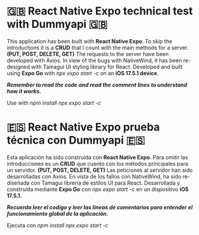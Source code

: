 # 🇬🇧 React Native Expo technical test with Dummyapi 🇬🇧

This application has been built with **React Native Expo**.
To skip the introductions it is a **CRUD** that I count with the main methods for a server.
**(PUT, POST, DELETE, GET)**
The requests to the server have been developed with Axios.
In view of the bugs with NativeWind, it has been re-designed with Tamagui UI styling library for React.
Developed and built using **Expo Go** with _npx expo start -c_ on an **iOS 17.5.1 device**.

***Remember to read the code and read the comment lines to understand how it works.***

Use with
*npm install*
*npx expo start -c*

# 🇪🇸 React Native Expo prueba técnica con Dummyapi 🇪🇸

Esta aplicación ha sido construida con **React Native Expo**.
Para omitir las introducciones es un **CRUD** que cuento con los métodos principales para un servidor.
**(PUT, POST, DELETE, GET)**
Las peticiones al servidor han sido desarrolladas con Axios.
En vista de los fallos con NativeWind, ha sido re-diseñada con Tamagui librería de estilos UI para React.
Desarrollada y construida mediante **Expo Go** con _npx expo start -c_ en un dispositivo **iOS 17.5.1.**

***Recuerda leer el codigo y leer las lineas de comentarios para entender el funcionamiento global de la aplicación.***

Ejecuta con
*npm install*
*npx expo start -c*
